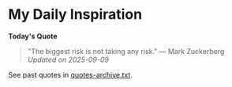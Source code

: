 # My Daily Inspiration

**Today's Quote**  
> "The biggest risk is not taking any risk." — Mark Zuckerberg  
*Updated on 2025-09-09*

See past quotes in [quotes-archive.txt](quotes-archive.txt).
